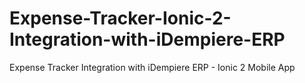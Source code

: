 # Expense-Tracker-Ionic-2-Integration-with-iDempiere-ERP
Expense Tracker Integration with iDempiere ERP - Ionic 2 Mobile App
